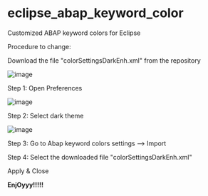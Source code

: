 # eclipse_abap_keyword_color

Customized ABAP keyword colors for Eclipse

Procedure to change:

Download the file "colorSettingsDarkEnh.xml" from the repository

![image](https://github.com/prathameshpm/eclipse_abap_keyword_color/assets/29910644/f153ff43-c624-499e-8524-3d89afe8bade)

Step 1: Open Preferences

![image](https://github.com/prathameshpm/eclipse_abap_keyword_color/assets/29910644/e6142b95-4990-492c-91a1-f43ac0419e9e)

Step 2: Select dark theme

![image](https://github.com/prathameshpm/eclipse_abap_keyword_color/assets/29910644/3258ab15-6077-4105-8a0d-d4b4fd510c38)

Step 3: Go to Abap keyword colors settings --> Import

Step 4: Select the downloaded file "colorSettingsDarkEnh.xml"

Apply & Close

**EnjOyyy!!!!!**

